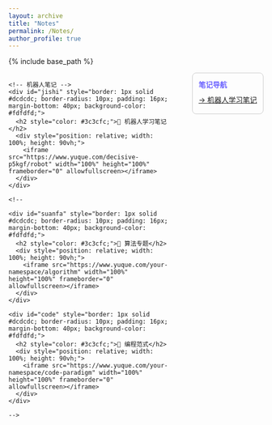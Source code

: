 ```yaml
---
layout: archive
title: "Notes"
permalink: /Notes/
author_profile: true
---
```


{% include base_path %}

<div style="display: flex; gap: 40px;">

  <!-- 左侧嵌入区块 -->
  <div style="flex: 1; min-width: 300px;">

    <!-- 机器人笔记 -->
    <div id="jishi" style="border: 1px solid #dcdcdc; border-radius: 10px; padding: 16px; margin-bottom: 40px; background-color: #fdfdfd;">
      <h2 style="color: #3c3cfc;">📘 机器人学习笔记</h2>
      <div style="position: relative; width: 100%; height: 90vh;">
        <iframe src="https://www.yuque.com/decisive-p5kgf/robot" width="100%" height="100%" frameborder="0" allowfullscreen></iframe>
      </div>
    </div>

    <!-- 
    
    <div id="suanfa" style="border: 1px solid #dcdcdc; border-radius: 10px; padding: 16px; margin-bottom: 40px; background-color: #fdfdfd;">
      <h2 style="color: #3c3cfc;">📙 算法专题</h2>
      <div style="position: relative; width: 100%; height: 90vh;">
        <iframe src="https://www.yuque.com/your-namespace/algorithm" width="100%" height="100%" frameborder="0" allowfullscreen></iframe>
      </div>
    </div>

    <div id="code" style="border: 1px solid #dcdcdc; border-radius: 10px; padding: 16px; margin-bottom: 40px; background-color: #fdfdfd;">
      <h2 style="color: #3c3cfc;">📗 编程范式</h2>
      <div style="position: relative; width: 100%; height: 90vh;">
        <iframe src="https://www.yuque.com/your-namespace/code-paradigm" width="100%" height="100%" frameborder="0" allowfullscreen></iframe>
      </div>
    </div>

    -->

  </div>

  <!-- 右侧导航栏 -->
  <div style="width: 20  0px; position: sticky; top: 70px; align-self: flex-start; height: fit-content;" class="year-nav">
    <div style="border: 1px solid #ccc; border-radius: 8px; padding: 12px;">
      <div style="font-weight: bold; margin-bottom: 10px; color: #6c63ff;">笔记导航</div>
      <div style="text-align: center;">
        <a href="#jishi" style="display: block; margin-bottom: 6px;">→ 机器人学习笔记</a>
        <!-- 
        <a href="#suanfa" style="display: block; margin-bottom: 6px;">→ 算法专题</a>
        <a href="#code" style="display: block; margin-bottom: 6px;">→ 编程范式</a>
        -->
      </div>
    </div>
  </div>

</div>
